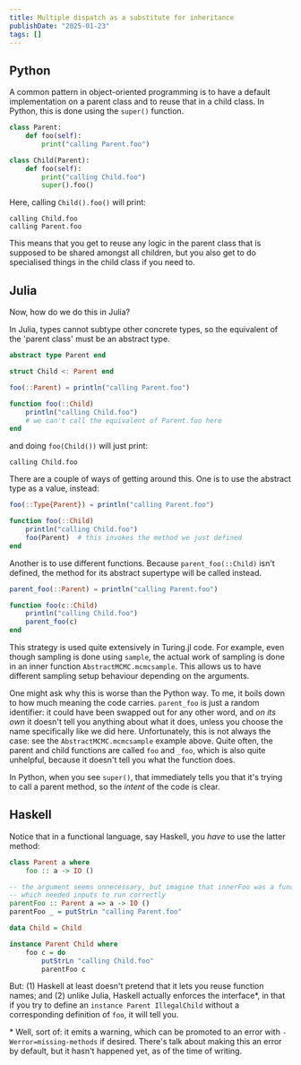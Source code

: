 ```yaml
---
title: Multiple dispatch as a substitute for inheritance
publishDate: "2025-01-23"
tags: []
---
```


## Python

A common pattern in object-oriented programming is to have a default implementation on a parent class and to reuse that in a child class.
In Python, this is done using the `super()` function.

```python
class Parent:
    def foo(self):
        print("calling Parent.foo")

class Child(Parent):
    def foo(self):
        print("calling Child.foo")
        super().foo()
```

Here, calling `Child().foo()` will print:

```
calling Child.foo
calling Parent.foo
```

This means that you get to reuse any logic in the parent class that is supposed to be shared amongst all children, but you also get to do specialised things in the child class if you need to.

## Julia

Now, how do we do this in Julia?

In Julia, types cannot subtype other concrete types, so the equivalent of the 'parent class' must be an abstract type.

```julia
abstract type Parent end

struct Child <: Parent end

foo(::Parent) = println("calling Parent.foo")

function foo(::Child)
    println("calling Child.foo")
    # we can't call the equivalent of Parent.foo here
end
```

and doing `foo(Child())` will just print:

```
calling Child.foo
```

There are a couple of ways of getting around this.
One is to use the abstract type as a value, instead:

```julia
foo(::Type{Parent}) = println("calling Parent.foo")

function foo(::Child)
    println("calling Child.foo")
    foo(Parent)  # this invokes the method we just defined
end
```

Another is to use different functions.
Because `parent_foo(::Child)` isn't defined, the method for its abstract supertype will be called instead.

```julia
parent_foo(::Parent) = println("calling Parent.foo")

function foo(c::Child)
    println("calling Child.foo")
    parent_foo(c)
end
```

This strategy is used quite extensively in Turing.jl code.
For example, even though sampling is done using `sample`, the actual work of sampling is done in an inner function `AbstractMCMC.mcmcsample`.
This allows us to have different sampling setup behaviour depending on the arguments.

One might ask why this is worse than the Python way.
To me, it boils down to how much meaning the code carries.
`parent_foo` is just a random identifier: it could have been swapped out for any other word, and _on its own_ it doesn't tell you anything about what it does, unless you choose the name specifically like we did here.
Unfortunately, this is not always the case: see the `AbstractMCMC.mcmcsample` example above.
Quite often, the parent and child functions are called `foo` and `_foo`, which is also quite unhelpful, because it doesn't tell you what the function does.

In Python, when you see `super()`, that immediately tells you that it's trying to call a parent method, so the _intent_ of the code is clear.

## Haskell

Notice that in a functional language, say Haskell, you _have_ to use the latter method:

```haskell
class Parent a where
    foo :: a -> IO ()

-- the argument seems unnecessary, but imagine that innerFoo was a function
-- which needed inputs to run correctly
parentFoo :: Parent a => a -> IO ()
parentFoo _ = putStrLn "calling Parent.foo"

data Child = Child

instance Parent Child where
    foo c = do
        putStrLn "calling Child.foo"
        parentFoo c
```

But: (1) Haskell at least doesn't pretend that it lets you reuse function names; and (2) unlike Julia, Haskell actually enforces the interface\*, in that if you try to define an `instance Parent IllegalChild` without a corresponding definition of `foo`, it will tell you.

\* Well, sort of: it emits a warning, which can be promoted to an error with `-Werror=missing-methods` if desired.
There's talk about making this an error by default, but it hasn't happened yet, as of the time of writing.
